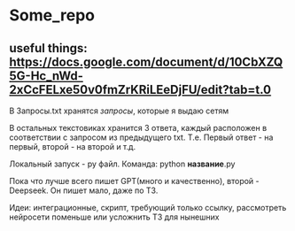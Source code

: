 # Some_repo
## useful things: https://docs.google.com/document/d/10CbXZQ5G-Hc_nWd-2xCcFELxe50v0fmZrKRiLEeDjFU/edit?tab=t.0
В Запросы.txt хранятся _запросы_, которые я выдаю сетям

В остальных текстовиках хранится 3 ответа, каждый расположен в соответствии с запросом из предыдущего txt. Т.е. Первый ответ - на первый, второй - на второй и т.д. 

Локальный запуск - py файл. Команда: python **название**.py 


Пока что лучше всего пишет GPT(много и качественно), второй - Deepseek. Он пишет мало, даже по ТЗ.

Идеи: интеграционные, скрипт, требующий только ссылку, рассмотреть нейросети поменьше или усложнить ТЗ для нынешних
